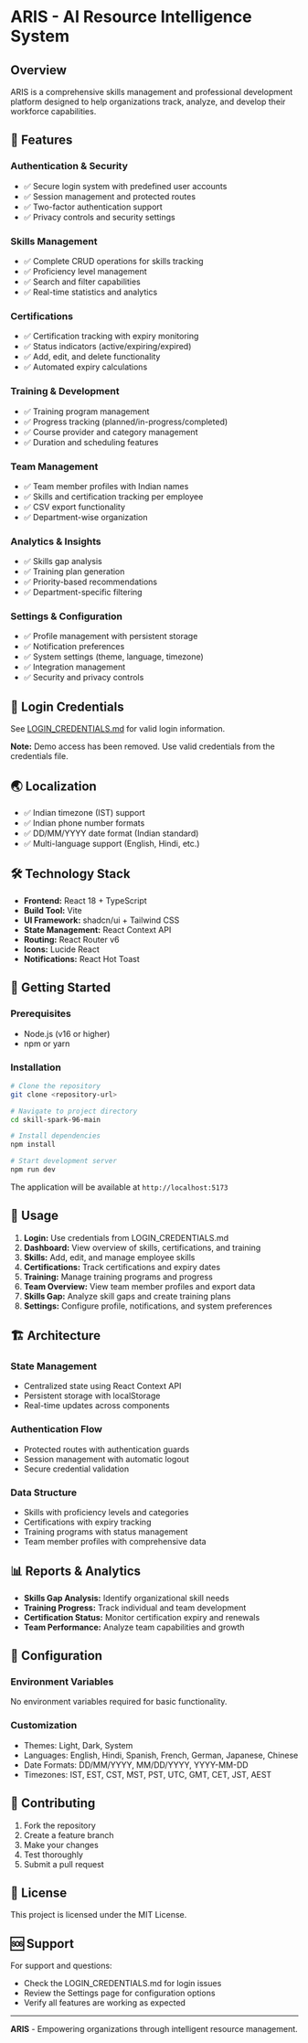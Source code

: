 # ARIS - AI Resource Intelligence System

## Overview

ARIS is a comprehensive skills management and professional development platform designed to help organizations track, analyze, and develop their workforce capabilities.

## 🚀 Features

### Authentication & Security
- ✅ Secure login system with predefined user accounts
- ✅ Session management and protected routes
- ✅ Two-factor authentication support
- ✅ Privacy controls and security settings

### Skills Management
- ✅ Complete CRUD operations for skills tracking
- ✅ Proficiency level management
- ✅ Search and filter capabilities
- ✅ Real-time statistics and analytics

### Certifications
- ✅ Certification tracking with expiry monitoring
- ✅ Status indicators (active/expiring/expired)
- ✅ Add, edit, and delete functionality
- ✅ Automated expiry calculations

### Training & Development
- ✅ Training program management
- ✅ Progress tracking (planned/in-progress/completed)
- ✅ Course provider and category management
- ✅ Duration and scheduling features

### Team Management
- ✅ Team member profiles with Indian names
- ✅ Skills and certification tracking per employee
- ✅ CSV export functionality
- ✅ Department-wise organization

### Analytics & Insights
- ✅ Skills gap analysis
- ✅ Training plan generation
- ✅ Priority-based recommendations
- ✅ Department-specific filtering

### Settings & Configuration
- ✅ Profile management with persistent storage
- ✅ Notification preferences
- ✅ System settings (theme, language, timezone)
- ✅ Integration management
- ✅ Security and privacy controls

## 🔐 Login Credentials

See [LOGIN_CREDENTIALS.md](./LOGIN_CREDENTIALS.md) for valid login information.

**Note:** Demo access has been removed. Use valid credentials from the credentials file.

## 🌏 Localization

- ✅ Indian timezone (IST) support
- ✅ Indian phone number formats  
- ✅ DD/MM/YYYY date format (Indian standard)
- ✅ Multi-language support (English, Hindi, etc.)

## 🛠 Technology Stack

- **Frontend:** React 18 + TypeScript
- **Build Tool:** Vite
- **UI Framework:** shadcn/ui + Tailwind CSS  
- **State Management:** React Context API
- **Routing:** React Router v6
- **Icons:** Lucide React
- **Notifications:** React Hot Toast

## 🚀 Getting Started

### Prerequisites
- Node.js (v16 or higher)
- npm or yarn

### Installation

```bash
# Clone the repository
git clone <repository-url>

# Navigate to project directory
cd skill-spark-96-main

# Install dependencies
npm install

# Start development server
npm run dev
```

The application will be available at `http://localhost:5173`

## 📱 Usage

1. **Login:** Use credentials from LOGIN_CREDENTIALS.md
2. **Dashboard:** View overview of skills, certifications, and training
3. **Skills:** Add, edit, and manage employee skills
4. **Certifications:** Track certifications and expiry dates
5. **Training:** Manage training programs and progress
6. **Team Overview:** View team member profiles and export data
7. **Skills Gap:** Analyze skill gaps and create training plans
8. **Settings:** Configure profile, notifications, and system preferences

## 🏗 Architecture

### State Management
- Centralized state using React Context API
- Persistent storage with localStorage
- Real-time updates across components

### Authentication Flow
- Protected routes with authentication guards
- Session management with automatic logout
- Secure credential validation

### Data Structure
- Skills with proficiency levels and categories
- Certifications with expiry tracking
- Training programs with status management
- Team member profiles with comprehensive data

## 📊 Reports & Analytics

- **Skills Gap Analysis:** Identify organizational skill needs
- **Training Progress:** Track individual and team development
- **Certification Status:** Monitor certification expiry and renewals
- **Team Performance:** Analyze team capabilities and growth

## 🔧 Configuration

### Environment Variables
No environment variables required for basic functionality.

### Customization
- Themes: Light, Dark, System
- Languages: English, Hindi, Spanish, French, German, Japanese, Chinese
- Date Formats: DD/MM/YYYY, MM/DD/YYYY, YYYY-MM-DD
- Timezones: IST, EST, CST, MST, PST, UTC, GMT, CET, JST, AEST

## 🤝 Contributing

1. Fork the repository
2. Create a feature branch
3. Make your changes
4. Test thoroughly
5. Submit a pull request

## 📄 License

This project is licensed under the MIT License.

## 🆘 Support

For support and questions:
- Check the LOGIN_CREDENTIALS.md for login issues
- Review the Settings page for configuration options
- Verify all features are working as expected

---

**ARIS** - Empowering organizations through intelligent resource management.
